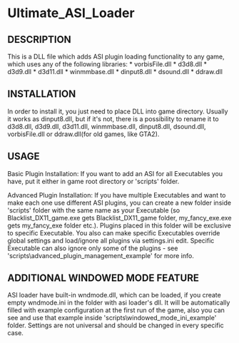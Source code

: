 Ultimate_ASI_Loader
===================

DESCRIPTION
------------------------
This is a DLL file which adds ASI plugin loading functionality to any game, which uses any of the following libraries:
	* vorbisFile.dll
	* d3d8.dll
	* d3d9.dll
	* d3d11.dll
	* winmmbase.dll
	* dinput8.dll
	* dsound.dll
	* ddraw.dll


INSTALLATION
------------------------
In order to install it, you just need to place DLL into game directory. Usually it works as dinput8.dll, but if it's not, there is a possibility to rename it to d3d8.dll, d3d9.dll, d3d11.dll, winmmbase.dll, dinput8.dll, dsound.dll, vorbisFile.dll or ddraw.dll(for old games, like GTA2).
	

USAGE
------------------------
Basic Plugin Installation:
If you want to add an ASI for all Executables you have, put it either in game root directory or 'scripts' folder.
		

Advanced Plugin Installation:
If you have multiple Executables and want to make each one use different ASI plugins, you can create a new folder inside 'scripts' folder with the same name as your Executable (so Blacklist_DX11_game.exe gets Blacklist_DX11_game folder, my_fancy_exe.exe gets my_fancy_exe folder etc.). Plugins placed in this folder will be exclusive to specific Executable. You also can make specific Executables override global settings and load/ignore all plugins via settings.ini edit. Specific Executable can also ignore only some of the plugins - see 'scripts\advanced_plugin_management_example' for more info.


ADDITIONAL WINDOWED MODE FEATURE
------------------------
ASI loader have built-in wndmode.dll, which can be loaded, if you create empty wndmode.ini in the folder with asi loader's dll. It will be automatically filled with example configuration at the first run of the game, also you can see and use that example inside 'scripts\windowed_mode_ini_example' folder. Settings are not universal and should be changed in every specific case.
